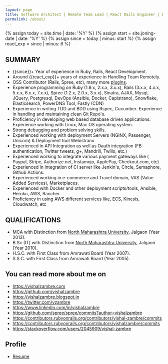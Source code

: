 ```yaml
---
layout: page
title: Software Architect | Remote Team Lead | React Rails Engineer | Devops | Fullstack
permalink: /about/
---
```


{% assign today = site.time | date: '%Y' %}
{% assign start = site.joning-date | date: '%Y'  %}
{% assign since = today | minus: start %}
{% assign react_exp = since | minus: 6 %}
## SUMMARY
* {{since}}+ Year of experience in Ruby, Rails, React Development.
* Around {{react_exp}}+ years of experience in Handling Team Remotely.
* OSS Contributor (Rails, Spree, etc), many more <a href="https://github.com/vishalzambre?tab=repositories" target="_blank">plugins</a>.
* Experience programming on Ruby (1.9.x, 2.x.x, 3.x.x), Rails (3.x.x, 4.x.x, 5.x.x, 6.x.x, 7.x.x), Spree (1.2.x, 2.0.x, 3.x.x), Sinatra, AJAX, Mysql, JQuery, Postgresql, DevOps (Ansible, Docker, Capistrano), Snowflake, Elasticsearch, PowerDNS Tool, Fastly (CDN)
* Experience in writing TDD and BDD using Rspec, Cucumber. Experience in handling and maintaining clean Git Repo's.
* Proficiency in developing web based database driven applications. Experience working with Linux, Mac OS operating system.
* Strong debugging and problem solving skills.
* Experienced working with deployment Servers (NGINX, Passenger, Unicorn) & Deployment tool Webistrano
* Experienced in API Integration as well as Oauth integration (FB authentication, Twitter tweets, g+, Mandrill, Twillo, etc.)
* Experienced working to integrate various payment gateways like ( Paypal, Stripe, Authorize.net, Instamojo, ApplePay, Checkout.com, etc)
* Experienced in Integration of CI server like Jenkin's, Circle, Semaphore, Github Actions.
* Experienced working in e-commerce and Travel domain, VAS (Value Added Services), Marketplaces.
* Experienced with Docker and other deployment scripts/tools, Ansible, Heroku, AWS, Rancher.
* Proficiency in using AWS different services like, ECS, Kinesis, Cloudwatch, etc

## QUALIFICATIONS

* MCA with Distinction from <a href="https://nmu.ac.in/Computer_Sciences">North Maharashtra University</a>, Jalgaon (Year 2013).
* B.Sc (IT) with Distinction from <a href="https://nmu.ac.in/Computer_Sciences">North Maharashtra University</a>, Jalgaon (Year 2010).
* H.S.C. with First Class from Amrawati Board (Year 2007).
* S.S.C. with First Class from Amrawati Board (Year 2005).

## You can read more about me on
* <a href="https://vishalzambre.com" target="_blank">https://vishalzambre.com</a>
* <a href="https://github.com/vishalzambre" target="_blank">https://github.com/vishalzambre</a>
* <a href="https://vishalzambre.blogspot.in" target="_blank">https://vishalzambre.blogspot.in</a>
* <a href="https://twitter.com/vzambre" target="_blank">https://twitter.com/vzambre</a>
* <a href="https://www.linkedin.com/in/vishalzambre" target="_blank">https://www.linkedin.com/in/vishalzambre</a>
* <a href="https://github.com/spree/spree/commits?author=vishalzambre" target="_blank">https://github.com/spree/spree/commits?author=vishalzambre</a>
* <a href=" https://contributors.rubyonrails.org/contributors/vishal-zambre/commits" target="_blank"> https://contributors.rubyonrails.org/contributors/vishal-zambre/commits</a>
* <a href="https://contributors.rubyonrails.org/contributors/vishalzambre/commits" target="_blank"> https://contributors.rubyonrails.org/contributors/vishalzambre/commits</a>
* <a href="https://stackoverflow.com/users/2045909/vishal-zambre" target="_blank">https://stackoverflow.com/users/2045909/vishal-zambre</a>

## Profile

* <a href="https://github.com/vishalzambre/vishalzambre.github.io/blob/main/downloads/profile.pdf" target="_blank">Resume</a>
